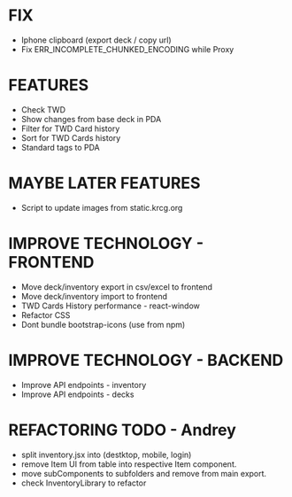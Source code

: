 # FIX
- Iphone clipboard (export deck / copy url)
- Fix ERR_INCOMPLETE_CHUNKED_ENCODING while Proxy

# FEATURES
- Check TWD
- Show changes from base deck in PDA
- Filter for TWD Card history
- Sort for TWD Cards history
- Standard tags to PDA

# MAYBE LATER FEATURES
- Script to update images from static.krcg.org

# IMPROVE TECHNOLOGY - FRONTEND
- Move deck/inventory export in csv/excel to frontend
- Move deck/inventory import to frontend
- TWD Cards History performance - react-window
- Refactor CSS
- Dont bundle bootstrap-icons (use from npm)

# IMPROVE TECHNOLOGY - BACKEND
- Improve API endpoints - inventory
- Improve API endpoints - decks

# REFACTORING TODO - Andrey
- split inventory.jsx into (destktop, mobile, login)
- remove Item UI from table into respective Item component.
- move subComponents to subfolders and remove from main export.
- check InventoryLibrary to refactor
